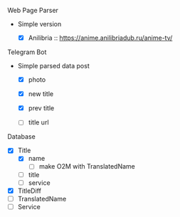 Web Page Parser
- Simple version
  - [x] Anilibria :: https://anime.anilibriadub.ru/anime-tv/


Telegram Bot
- Simple parsed data post
  - [x] photo
  - [x] new title
  - [x] prev title
  - [ ] title url


Database
- [x] Title
  - [x] name
    - [ ] make O2M with TranslatedName
  - [ ] title
  - [ ] service
- [x] TitleDiff
- [ ] TranslatedName
- [ ] Service
